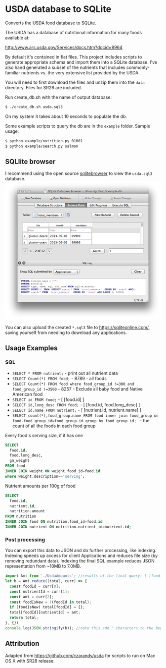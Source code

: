 # USDA database to SQLite

Converts the USDA food database to SQLite.

The USDA has a database of nutritional information for many foods available at:

http://www.ars.usda.gov/Services/docs.htm?docid=8964

By default it's contained in flat files. This project includes scripts to generate appropriate schema and import them into a SQLite database. I've also hand generated a subset of the nutrients that includes commonly-familiar nutrients vs. the very extensive list provided by the USDA.

You will need to first download the files and unzip them into the `data` directory. Files for SR28 are included. 

Run create_db.sh with the name of output database:
```sh
$ ./create_db.sh usda.sql3
```
On my system it takes about 10 seconds to populate the db.

Some example scripts to query the db are in the `example` folder. Sample usage:
```sh
$ python example/nutrition.py 01001
$ python example/search.py salmon
```
## SQLlite browser
I recommend using the open source [sqlitebrowser](http://sqlitebrowser.org/) to view the `usda.sql3` database.
![sqllitebrowser_screenshot](
https://github.com/sqlitebrowser/sqlitebrowser/raw/master/images/sqlitebrowser.png)

You can also upload the created `*.sql3` file to https://sqliteonline.com/, saving yourself from needing to download any applications.

## Usage Examples

### SQL

- `SELECT * FROM nutrient;` - print out all nutrient data
- `SELECT Count(*) FROM food;` - 8789 - all foods
- `SELECT Count(*) FROM food where food_group_id !=300 and food_group_id !=3500` - 8257 - Exclude all baby food and Native American food
- `SELECT id FROM food;` - [ [food.id] ]
- `SELECT id,long_desc FROM food;` - [ [food.id, food.long_desc] ]
- `SELECT id,name FROM nutrient;` - [ [nutrient.id, nutrient.name] ]
- `SELECT count(*),food_group.name FROM food inner join food_group on food.food_group_id=food_group.id group by food_group_id; ` - the count of all the foods in each food group

Every food's serving size, if it has one

```sql
SELECT 
  food.id,
  food.long_desc,
  gm_weight
FROM food 
INNER JOIN weight ON weight.food_id=food.id
where weight.description=='serving';
```

Nutrient amounts per 100g of food

```sql
SELECT 
  food.id,
  nutrient.id,
  nutrition.amount
FROM nutrition 
INNER JOIN food ON nutrition.food_id=food.id 
INNER JOIN nutrient ON nutrition.nutrient_id=nutrient.id;
```

### Post processing

You can export this data to JSON and do further processing, like indexing. Indexing speeds up access for client Applications and reduces file size (by removing redundant data). Indexing the final SQL example reduces JSON representation from ~10MB to 7.0MB.

```js
import Amt from './UsdaAmounts'; //results of the final query: [ [food.id, nutrient.id, nutrition.amount] ] for every food
let b = Amt.reduce((total, curr) => {
  const foodId = curr[0];
  const nutrientId = curr[1];
  const amt = curr[2];
  const foodIsNew = !(foodId in total);
  if (foodIsNew) total[foodId] = {};
  total[foodId][nutrientId] = amt;
  return total;
}, {})
console.log(JSON.stringify(b)); //note this add " characters to the beginning and end when printing to the console
```

## Attribution
Adapted from <https://github.com/czarandy/usda> for scripts to run on Mac OS X with SR28 release.
